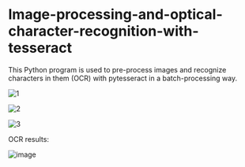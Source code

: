 # Image-processing-and-optical-character-recognition-with-tesseract
This Python program is used to pre-process images and recognize characters in them (OCR) with pytesseract in a batch-processing way.

![1](https://github.com/hanfei1986/Image-processing-and-OCR-with-pytesseract/assets/59255164/89b14a39-e009-44b9-b9e5-202b98747c42)

![2](https://github.com/hanfei1986/Image-processing-and-OCR-with-pytesseract/assets/59255164/6e66d958-6cd5-4e68-8006-d031dc6d5181)

![3](https://github.com/hanfei1986/Image-processing-and-OCR-with-pytesseract/assets/59255164/71122853-7f15-4d30-8318-38d5ae460608)

OCR results:

![image](https://github.com/hanfei1986/Image-processing-and-OCR-with-pytesseract/assets/59255164/b833865d-dc68-4345-87c8-9244a3416134)


